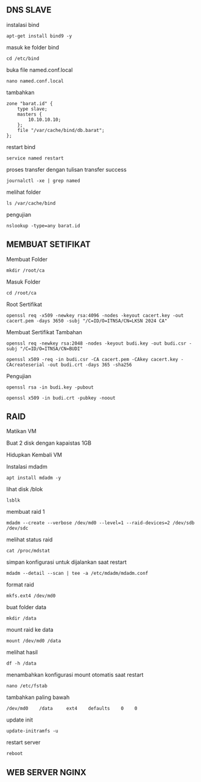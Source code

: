 ## DNS SLAVE

instalasi bind

```plaintext
apt-get install bind9 -y
```

masuk ke folder bind 

```plaintext
cd /etc/bind
```

buka file named.conf.local

```plaintext
nano named.conf.local
```

tambahkan 

```plaintext
zone "barat.id" {
    type slave;
    masters {
        10.10.10.10;
    };
    file "/var/cache/bind/db.barat";
};
```

restart bind

```plaintext
service named restart
```

proses transfer dengan tulisan transfer success

```plaintext
journalctl -xe | grep named
```

melihat folder 

```plaintext
ls /var/cache/bind
```

pengujian

```plaintext
nslookup -type=any barat.id
```

## MEMBUAT SETIFIKAT

Membuat Folder 

```plaintext
mkdir /root/ca
```

Masuk Folder

```plaintext
cd /root/ca
```

Root Sertifikat

```plaintext
openssl req -x509 -newkey rsa:4096 -nodes -keyout cacert.key -out cacert.pem -days 3650 -subj "/C=ID/O=ITNSA/CN=LKSN 2024 CA"
```

Membuat Sertifikat Tambahan 

```plaintext
openssl req -newkey rsa:2048 -nodes -keyout budi.key -out budi.csr -subj "/C=ID/O=ITNSA/CN=BUDI"
```

```plaintext
openssl x509 -req -in budi.csr -CA cacert.pem -CAkey cacert.key -CAcreateserial -out budi.crt -days 365 -sha256
```

Pengujian 

```plaintext
openssl rsa -in budi.key -pubout
```

```plaintext
openssl x509 -in budi.crt -pubkey -noout
```

## RAID

Matikan VM

Buat 2 disk dengan kapaistas 1GB

Hidupkan Kembali VM

Instalasi mdadm

```plaintext
apt install mdadm -y
```

lihat disk /blok

```plaintext
lsblk
```

membuat raid 1

```plaintext
mdadm --create --verbose /dev/md0 --level=1 --raid-devices=2 /dev/sdb /dev/sdc
```

melihat status raid

```plaintext
cat /proc/mdstat
```

simpan konfigurasi untuk dijalankan saat restart 

```plaintext
mdadm --detail --scan | tee -a /etc/mdadm/mdadm.conf
```

format raid

```plaintext
mkfs.ext4 /dev/md0
```

buat folder data 

```plaintext
mkdir /data
```

mount raid ke data

```plaintext
mount /dev/md0 /data
```

melihat hasil 

```plaintext
df -h /data
```

menambahkan konfigurasi mount otomatis saat restart 

```plaintext
nano /etc/fstab
```

tambahkan paling bawah

```plaintext
/dev/md0    /data     ext4    defaults    0    0
```

update init

```plaintext
update-initramfs -u
```

restart server

```plaintext
reboot
```

## WEB SERVER NGINX